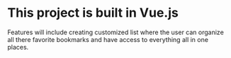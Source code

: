 # This project is built in Vue.js

Features will include creating customized list where the user can organize all there favorite bookmarks and have access to everything all in one places.
